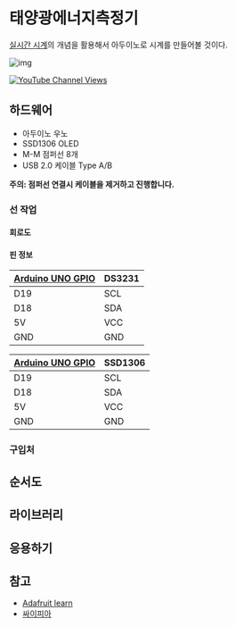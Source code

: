 # 태양광에너지측정기 

[실시간 시계](https://ko.wikipedia.org/wiki/%EC%8B%A4%EC%8B%9C%EA%B0%84_%EC%8B%9C%EA%B3%84)의 개념을 활용해서 아두이노로 시계를 만들어볼 것이다.


![img](https://nerdytechy.com/wp-content/uploads/2021/02/arduino-rtc-5-1024x677.png)

[![YouTube Channel Views](https://img.shields.io/youtube/channel/views/UCz5BOU9J9pB_O0B8-rDjCWQ?label=YouTube&style=social)](https://youtu.be/E6wkvTG2Ofs?si=k_IFc8MM8aGpZE7J)

## 하드웨어 

- 아두이노 우노  
- SSD1306 OLED
- M-M 점퍼선 8개 
- USB 2.0 케이블 Type A/B


**주의: 점퍼선 연결시 케이블을 제거하고 진행합니다.**

### 선 작업 
#### 회로도
#### 핀 정보
| [Arduino UNO GPIO](https://docs.arduino.cc/resources/pinouts/A000066-full-pinout.pdf) | DS3231 |
|-----------|------|
|   D19     | SCL  |
|   D18     | SDA  |
|   5V      | VCC  |
|   GND     | GND  |

| [Arduino UNO GPIO](https://docs.arduino.cc/resources/pinouts/A000066-full-pinout.pdf) | SSD1306 |
|-----------|------|
|   D19     | SCL  |
|   D18     | SDA  |
|   5V      | VCC  |
|   GND     | GND  |

### 구입처 


## 순서도

## 라이브러리  


## 응용하기  

## 참고
- [Adafruit learn](https://learn.adafruit.com/adafruit-ina219-current-sensor-breakout/overview) 
- [싸이피아](https://scipia.co.kr/cms/blog/248)




